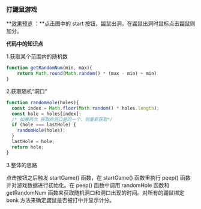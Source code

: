 ### 打鼹鼠游戏

**[效果预览](https://wenwenhua.github.io/javascript30/30%20-%20Whack%20A%20Mole/) ：**点击图中的 start 按钮，鼹鼠出洞，在鼹鼠出洞时鼠标点击鼹鼠则加分。

**代码中的知识点**

1.获取某个范围内的随机数

```javascript
function getRandomNum(min, max){
	return Math.round(Math.random() * (max - min) + min) 
}
```
2.获取随机“洞口”
```javascript
function randomHole(holes){
  const index = Math.floor(Math.random() * holes.length);
  const hole = holes[index];
  /* 如果两次 获取的洞口是同一个，则重新获取*/
  if (hole === lastHole) {
    randomHole(holes);
  }
  lastHole = hole;
  return hole;
}
```

3.整体的思路

点击按钮之后触发 startGame() 函数，在 startGame() 函数里执行 peep() 函数并对游戏数据进行初始化。在 peep() 函数中调用 randomHole 函数和 getRandomNum 函数来获取随机洞口和洞口出现的时间。对所有的鼹鼠绑定 bonk 方法来确定鼹鼠是否被打中并显示计分。


